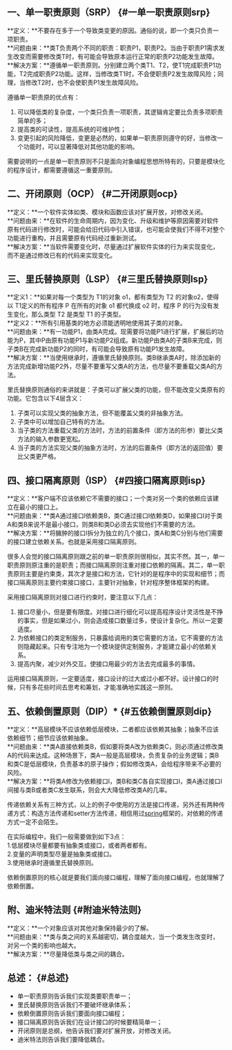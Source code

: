 ## **一、单一职责原则（SRP）** {#一单一职责原则srp}

**定义：**不要存在多于一个导致类变更的原因。通俗的说，即一个类只负责一项职责。  
**问题由来：**类T负责两个不同的职责：职责P1，职责P2。当由于职责P1需求发生改变而需要修改类T时，有可能会导致原本运行正常的职责P2功能发生故障。  
**解决方案：**遵循单一职责原则。分别建立两个类T1、T2，使T1完成职责P1功能，T2完成职责P2功能。这样，当修改类T1时，不会使职责P2发生故障风险；同理，当修改T2时，也不会使职责P1发生故障风险。

遵循单一职责原的优点有：  
 1. 可以降低类的复杂度，一个类只负责一项职责，其逻辑肯定要比负责多项职责简单的多；  
 2. 提高类的可读性，提高系统的可维护性；  
 3. 变更引起的风险降低，变更是必然的，如果单一职责原则遵守的好，当修改一个功能时，可以显著降低对其他功能的影响。

需要说明的一点是单一职责原则不只是面向对象编程思想所特有的，只要是模块化的程序设计，都需要遵循这一重要原则。

## **二、开闭原则（OCP）** {#二开闭原则ocp}

**定义：**一个软件实体如类、模块和函数应该对扩展开放，对修改关闭。  
**问题由来：**在软件的生命周期内，因为变化、升级和维护等原因需要对软件原有代码进行修改时，可能会给旧代码中引入错误，也可能会使我们不得不对整个功能进行重构，并且需要原有代码经过重新测试。  
**解决方案：**当软件需要变化时，尽量通过扩展软件实体的行为来实现变化，而不是通过修改已有的代码来实现变化。

## **三、里氏替换原则（LSP）** {#三里氏替换原则lsp}

**定义1：**如果对每一个类型为 T1的对象 o1，都有类型为 T2 的对象o2，使得以 T1定义的所有程序 P 在所有的对象 o1 都代换成 o2 时，程序 P 的行为没有发生变化，那么类型 T2 是类型 T1 的子类型。  
**定义2：**所有引用基类的地方必须能透明地使用其子类的对象。  
**问题由来：**有一功能P1，由类A完成。现需要将功能P1进行扩展，扩展后的功能为P，其中P由原有功能P1与新功能P2组成。新功能P由类A的子类B来完成，则子类B在完成新功能P2的同时，有可能会导致原有功能P1发生故障。  
**解决方案：**当使用继承时，遵循里氏替换原则。类B继承类A时，除添加新的方法完成新增功能P2外，尽量不要重写父类A的方法，也尽量不要重载父类A的方法。

里氏替换原则通俗的来讲就是：子类可以扩展父类的功能，但不能改变父类原有的功能。它包含以下4层含义：  
 1. 子类可以实现父类的抽象方法，但不能覆盖父类的非抽象方法。  
 2. 子类中可以增加自己特有的方法。  
 3. 当子类的方法重载父类的方法时，方法的前置条件（即方法的形参）要比父类方法的输入参数更宽松。  
 4. 当子类的方法实现父类的抽象方法时，方法的后置条件（即方法的返回值）要比父类更严格。

## **四、接口隔离原则（ISP）** {#四接口隔离原则isp}

**定义：**客户端不应该依赖它不需要的接口；一个类对另一个类的依赖应该建立在最小的接口上。  
**问题由来：**类A通过接口I依赖类B，类C通过接口I依赖类D，如果接口I对于类A和类B来说不是最小接口，则类B和类D必须去实现他们不需要的方法。  
**解决方案：**将臃肿的接口I拆分为独立的几个接口，类A和类C分别与他们需要的接口建立依赖关系。也就是采用接口隔离原则。

很多人会觉的接口隔离原则跟之前的单一职责原则很相似，其实不然。其一，单一职责原则原注重的是职责；而接口隔离原则注重对接口依赖的隔离。其二，单一职责原则主要是约束类，其次才是接口和方法，它针对的是程序中的实现和细节；而接口隔离原则主要约束接口接口，主要针对抽象，针对程序整体框架的构建。

采用接口隔离原则对接口进行约束时，要注意以下几点：  
 1. 接口尽量小，但是要有限度。对接口进行细化可以提高程序设计灵活性是不挣的事实，但是如果过小，则会造成接口数量过多，使设计复杂化。所以一定要适度。  
 2. 为依赖接口的类定制服务，只暴露给调用的类它需要的方法，它不需要的方法则隐藏起来。只有专注地为一个模块提供定制服务，才能建立最小的依赖关系。  
 3. 提高内聚，减少对外交互。使接口用最少的方法去完成最多的事情。

运用接口隔离原则，一定要适度，接口设计的过大或过小都不好。设计接口的时候，只有多花些时间去思考和筹划，才能准确地实践这一原则。

## **五、依赖倒置原则（DIP）\*** {#五依赖倒置原则dip}

**定义：**高层模块不应该依赖低层模块，二者都应该依赖其抽象；抽象不应该依赖细节；细节应该依赖抽象。  
**问题由来：**类A直接依赖类B，假如要将类A改为依赖类C，则必须通过修改类A的代码来达成。这种场景下，类A一般是高层模块，负责复杂的业务逻辑；类B和类C是低层模块，负责基本的原子操作；假如修改类A，会给程序带来不必要的风险。  
**解决方案：**将类A修改为依赖接口I，类B和类C各自实现接口I，类A通过接口I间接与类B或者类C发生联系，则会大大降低修改类A的几率。

传递依赖关系有三种方式，以上的例子中使用的方法是接口传递，另外还有两种传递方式：构造方法传递和setter方法传递，相信用过[spring](http://lib.csdn.net/base/17)框架的，对依赖的传递方式一定不会陌生。

在实际编程中，我们一般需要做到如下3点：  
 1.低层模块尽量都要有抽象类或接口，或者两者都有。  
 2.变量的声明类型尽量是抽象类或接口。  
 3.使用继承时遵循里氏替换原则。

依赖倒置原则的核心就是要我们面向接口编程，理解了面向接口编程，也就理解了依赖倒置。

## **附、迪米特法则** {#附迪米特法则}

**定义：**一个对象应该对其他对象保持最少的了解。  
**问题由来：**类与类之间的关系越密切，耦合度越大，当一个类发生改变时，对另一个类的影响也越大。  
**解决方案：**尽量降低类与类之间的耦合。

## **总述：** {#总述}

* 单一职责原则告诉我们实现类要职责单一；
* 里氏替换原则告诉我们不要破坏继承体系；
* 依赖倒置原则告诉我们要面向接口编程；
* 接口隔离原则告诉我们在设计接口的时候要精简单一；
* 开闭原则是总纲，他告诉我们要对扩展开放，对修改关闭。
* 迪米特法则告诉我们要降低耦合。



